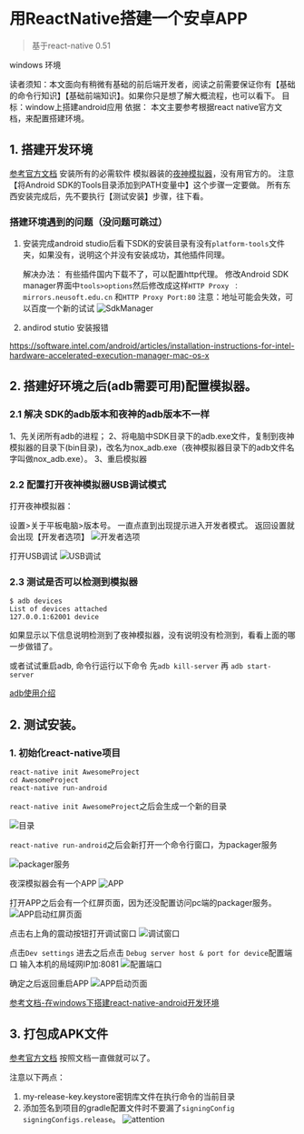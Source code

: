 # 用ReactNative搭建一个安卓APP

>基于react-native 0.51

windows 环境

读者须知：本文面向有稍微有基础的前后端开发者，阅读之前需要保证你有【基础的命令行知识】【基础前端知识】。如果你只是想了解大概流程，也可以看下。
目标：window上搭建android应用
依据： 本文主要参考根据react native官方文档，来配置搭建环境。

## 1. 搭建开发环境

[参考官方文档](https://reactnative.cn/docs/getting-started/)
安装所有的必需软件
模拟器装的[夜神模拟器](https://www.yeshen.com/)，没有用官方的。
注意【将Android SDK的Tools目录添加到PATH变量中】这个步骤一定要做。
所有东西安装完成后，先不要执行【测试安装】步骤，往下看。

### 搭建环境遇到的问题（没问题可跳过）

1. 安装完成android studio后看下SDK的安装目录有没有`platform-tools`文件夹，如果没有，说明这个并没有安装成功，其他插件同理。

    解决办法：
    有些插件国内下载不了，可以配置http代理。
    修改Android SDK manager界面中`tools>options`然后修改成这样`HTTP Proxy ：mirrors.neusoft.edu.cn` 和`HTTP Proxy Port:80`
    注意：地址可能会失效，可以百度一个新的试试
    ![SdkManager](img/SdkManager.png)

2. andirod stutio 安装报错

https://software.intel.com/android/articles/installation-instructions-for-intel-hardware-accelerated-execution-manager-mac-os-x

## 2. 搭建好环境之后(adb需要可用)配置模拟器。

### 2.1 解决 SDK的adb版本和夜神的adb版本不一样

1、先关闭所有adb的进程；
2、将电脑中SDK目录下的adb.exe文件，复制到夜神模拟器的目录下(bin目录)，改名为nox_adb.exe（夜神模拟器目录下的adb文件名字叫做nox_adb.exe）。
3、重启模拟器

### 2.2 配置打开夜神模拟器USB调试模式

打开夜神模拟器：

设置>关于平板电脑>版本号。 一直点直到出现提示进入开发者模式。
返回设置就会出现【开发者选项】
![开发者选项](img/yeshen1.png)

打开USB调试
![USB调试](img/USBdev.png)

### 2.3 测试是否可以检测到模拟器

```
$ adb devices
List of devices attached
127.0.0.1:62001 device
```

如果显示以下信息说明检测到了夜神模拟器，没有说明没有检测到，看看上面的哪一步做错了。

或者试试重启adb, 命令行运行以下命令
先`adb kill-server` 再 `adb start-server`

[adb使用介绍](../android/adb.md)

## 2. 测试安装。

### 1. 初始化react-native项目

    react-native init AwesomeProject
    cd AwesomeProject
    react-native run-android

`react-native init AwesomeProject`之后会生成一个新的目录

![目录](img/init.png)

`react-native run-android`之后会新打开一个命令行窗口，为packager服务

![packager服务](img/nodeServer.png)

夜深模拟器会有一个APP
![APP](img/startApp.png)

打开APP之后会有一个红屏页面，因为还没配置访问pc端的packager服务。
![APP启动红屏页面](img/appRed.png)

点击右上角的震动按钮打开调试窗口
![调试窗口](img/devBtn.png)

点击`Dev settings` 进去之后点击 `Debug server host & port for device`配置端口
输入本机的局域网IP加:8081
![配置端口](img/port.png)

确定之后返回重启APP
![APP启动页面](img/startPage.png)

[参考文档-在windows下搭建react-native-android开发环境](http://bbs.reactnative.cn/topic/10/%E5%9C%A8windows%E4%B8%8B%E6%90%AD%E5%BB%BAreact-native-android%E5%BC%80%E5%8F%91%E7%8E%AF%E5%A2%83/2)

## 3. 打包成APK文件

[参考官方文档](https://reactnative.cn/docs/signed-apk-android/)
按照文档一直做就可以了。

注意以下两点：
1. my-release-key.keystore密钥库文件在执行命令的当前目录
2. 添加签名到项目的gradle配置文件时不要漏了`signingConfig signingConfigs.release`。
![attention](img/attention.png)
